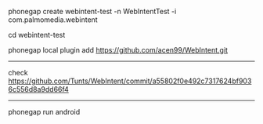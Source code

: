 phonegap create webintent-test -n WebIntentTest -i com.palmomedia.webintent

cd webintent-test

phonegap local plugin add https://github.com/acen99/WebIntent.git

***

check https://github.com/Tunts/WebIntent/commit/a55802f0e492c7317624bf9036c556d8a9dd66f4

***

phonegap run android
